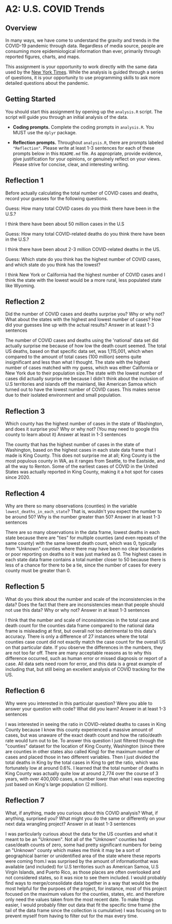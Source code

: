 # A2: U.S. COVID Trends

## Overview
In many ways, we have come to understand the gravity and trends in the COVID-19 pandemic through data. Regardless of media source, people are consuming more epidemiological information than ever, primarily through reported figures, charts, and maps.

This assignment is your opportunity to work directly with the same data used by the [New York Times](https://github.com/nytimes/covid-19-data/). While the analysis is guided through a series of questions, it is your opportunity to use programming skills to ask more detailed questions about the pandemic.

## Getting Started
You should start this assignment by opening up the `analysis.R` script. The script will guide you through an initial analysis of the data.

* **Coding prompts.** Complete the coding prompts in `analysis.R`. You MUST use the `dplyr` package.

* **Reflection prompts.** Throughout `analysis.R`, there are prompts labeled `"Reflection"`. Please write at least 1-3 sentences for each of these prompts below in this `README.md` file. As appropriate, provide evidence, give justification for your opinions, or genuinely reflect on your views. Please strive for concise, clear, and interesting writing.

## Reflection 1
Before actually calculating the total number of COVID cases and deaths, record your guesses for the following questions.

Guess: How many total COVID cases do you think there have been in the U.S.?

I think there have been about 50 million cases in the U.S

Guess: How many total COVID-related deaths do you think there have been in the U.S.?

I think there have been about 2-3 million COVID-related deaths in the US. 

Guess: Which state do you think has the highest number of COVID cases, and which state do you think has the lowest?

I think New York or California had the highest number of COVID cases and I think the state with the lowest would be a more rural, less populated state like Wyoming. 

## Reflection 2
Did the number of COVID cases and deaths surprise you? Why or why not? What about the states with the highest and lowest number of cases? How did your guesses line up with the actual results? Answer in at least 1-3 sentences

The number of COVID cases and deaths using the 'national' data set did 
actually surprise me because of how low the death count seemed. The total US 
deaths, based on that specific data set, was 1,115,001, which when compared
to the amount of total cases (100 million) seems quite insignificant and less
than what I thought. The state with the highest number of cases matched with
my guess, which was either California or New York due to their population 
size.The state with the lowest number of cases did actually surprise me 
because I didn't think about the inclusion of U.S territories and islands
off the mainland, like American Samoa which turned out to have the lowest
number of COVID cases. This makes sense due to their isolated environment
and small population. 

## Reflection 3
Which county has the highest number of cases in the state of Washington, and does it surprise you? Why or why not? (You may need to google this county to learn about it) Answer at least in 1-3 sentences

The county that has the highest number of cases in the state of Washington,
based on the highest cases in each state data frame that I made is King County.
This does not surprise me at all; King County is the most populous county in
WA, as it ranges from Seattle, to the Eastside, and all the way to Renton.
Some of the earliest cases of COVID in the United States was actually
reported in King County, making it a hot spot for cases since 2020. 

## Reflection 4
Why are there so many observations (counties) in the variable `lowest_deaths_in_each_state`? That is, wouldn't you expect the number to be around 50? Why is the number greater than 50? Answer in at least 1-3 sentences

There are so many observations in the data frame, lowest deaths in each
state because there are "ties" for multiple counties
(and even repeats of the same county) with the same lowest death count,
which was 0, typically from "Unknown" counties where there may have been
no clear boundaries or poor reporting on deaths so it was just marked as 0. 
The highest cases in each state data frame contains a total number closer
to 50 because there is less of a chance for there to be a tie, since the
number of cases for every county must be greater than 0.  

## Reflection 5
What do you think about the number and scale of the inconsistencies in the data? Does the fact that there are inconsistencies mean that people should not use this data? Why or why not? Answer in at least 1-3 sentences

I think that the number and scale of inconsistencies in the total case and
death count for the counties data frame compared to the national data frame is misleading at first, but overall not too detrimental to this data's accuracy.
There is only a difference of 27 instances where the total counties case count
did not exactly match the case count for the overall US on that particular
date. If you observe the differences in the numbers, they are not too far
off. There are many acceptable reasons as to why this difference occurred,
such as human error or missed diagnosis or report of a case. All data sets
need room for error, and this data is a great example of including that,
but still being an excellent analysis of COVID tracking for the US. 

## Reflection 6
Why were you interested in this particular question? Were you able to answer your question with code? What did you learn? Answer in at least 1-3 sentences

I was interested in seeing the ratio in COVID-related deaths to cases in
King County because I know this county experienced a massive amount of cases,
but was unaware of the exact death count and how the ratio/death rate would
turn out to be. To answer this question I just filtered through the
"counties" dataset for the location of King County, Washington
(since there are counties in other states also called King) for the maximum
number of cases and placed those in two different variables. Then I just
divided the total deaths in King by the total cases in King to get the ratio,
which was fortunately low at around 0.6%. I learned that the total number of
deaths in King County was actually quite low at around 2,774 over the course
of 3 years, with over 400,000 cases, a number lower than what I was expecting
just based on King's large population (2 million).  

## Reflection 7
What, if anything, made you curious about this COVID analysis? What, if anything, surprised you? What might you do the same or differently on your next data wrangling project? Answer in at least 1-3 sentences

I was particularly curious about the data for the US counties and what it
meant to be an "Unknown". Not all of the "Unknown" counties had case/death
counts of zero, some had pretty significant numbers for being an
"Unknown" county which makes me think it may be a sort of geographical
barrier or unidentified area of the state where these reports were coming
from.I was surprised by the amount of informationthat was available
(and included) for U.S territories such as American Samoa, U.S Virgin Islands,
and Puerto Rico, as those places are often overlooked and not considered
states, so it was nice to see them included. I would probably find ways
to merge/consolidate data together in a way that would be the most
helpful for the purpoes of the project, for instance, most of this project
focused on the maximum values for the counties, states, etc. and
therefore only need the values taken from the most recent date. To make
things easier, I would probably filter out data that fit the specific time
frame (the tail of the data frame since the collection is cumulative) I was 
focusing on to prevent myself from having to filter out for the max
every time.  


